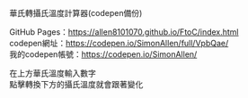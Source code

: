 華氏轉攝氏溫度計算器(codepen備份)</br>

GitHub Pages：https://allen8101070.github.io/FtoC/index.html</br>
codepen網址：https://codepen.io/SimonAllen/full/VpbQae/</br>
我的codepen帳號：https://codepen.io/SimonAllen/</br>

在上方華氏溫度輸入數字</br>
點擊轉換下方的攝氏溫度就會跟著變化</br>
